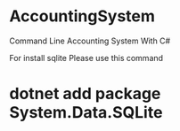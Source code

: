 # AccountingSystem
Command Line Accounting System With C#

For install sqlite 
Please use this command 
# dotnet add package System.Data.SQLite
